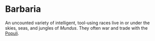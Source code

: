 # Barbaria

An uncounted variety of intelligent, tool-using races live in or under the skies, seas, and jungles of *Mundus*. They often war and trade with the [Populi](populi.md).
